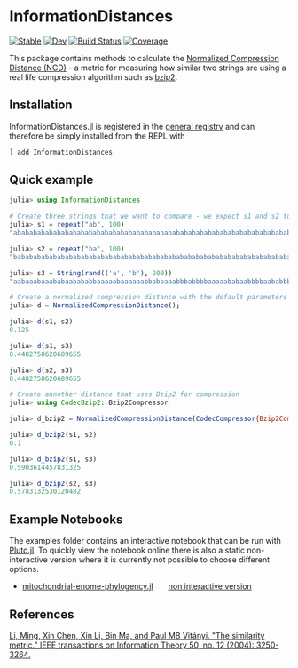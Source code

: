 # InformationDistances

[![Stable](https://img.shields.io/badge/docs-stable-blue.svg)](https://simonschoelly.github.io/InformationDistances.jl/stable)
[![Dev](https://img.shields.io/badge/docs-dev-blue.svg)](https://simonschoelly.github.io/InformationDistances.jl/dev)
[![Build Status](https://github.com/simonschoelly/InformationDistances.jl/workflows/CI/badge.svg)](https://github.com/simonschoelly/InformationDistances.jl/actions)
[![Coverage](https://codecov.io/gh/simonschoelly/InformationDistances.jl/branch/master/graph/badge.svg)](https://codecov.io/gh/simonschoelly/InformationDistances.jl)

This package contains methods to calculate the [Normalized Compression Distance (NCD)](https://en.wikipedia.org/wiki/Normalized_compression_distance) - a metric for measuring how similar two strings are using a real life compression algorithm such as [bzip2](https://en.wikipedia.org/wiki/Bzip2).

## Installation

InformationDistances.jl is registered in the [general registry](https://github.com/JuliaRegistries/General) and can therefore be simply installed from the REPL with
```julia
] add InformationDistances
```

## Quick example

```julia
julia> using InformationDistances

# Create three strings that we want to compare - we expect s1 and s2 to be more similar than any of them to s3
julia> s1 = repeat("ab", 100)
"abababababababababababababababababababababababababababababababababababababababababababababababababababababababababababababababababababababababababababababababababababababababababababababababababababab"

julia> s2 = repeat("ba", 100)
"babababababababababababababababababababababababababababababababababababababababababababababababababababababababababababababababababababababababababababababababababababababababababababababababababababa"

julia> s3 = String(rand(('a', 'b'), 200))
"aabaaabaaababaabababbaaaaabaaaaaabbabbaaabbbabbbbaaaaababaabbbbaababbbbaaaaaaaaabababaaabbbbbbbabbbaabbabababbaababbbbabbbababaaaababaaababbababaaaaababbabbbbaabbaabbbaabaababbbaaaaaababbbabbbabbabbaa"

# Create a normalized compression distance with the default parameters
julia> d = NormalizedCompressionDistance();

julia> d(s1, s2)
0.125

julia> d(s1, s3)
0.4482758620689655

julia> d(s2, s3)
0.4482758620689655

# Create annother distance that uses Bzip2 for compression
julia> using CodecBzip2: Bzip2Compressor

julia> d_bzip2 = NormalizedCompressionDistance(CodecCompressor{Bzip2Compressor}(workfactor=250));

julia> d_bzip2(s1, s2)
0.1

julia> d_bzip2(s1, s3)
0.5903614457831325

julia> d_bzip2(s2, s3)
0.5783132530120482
```

## Example Notebooks
The examples folder contains an interactive notebook that can be run with [Pluto.jl](https://github.com/fonsp/Pluto.jl). To quickly view the notebook online there is also a static non-interactive version where it is currently not possible to choose different options.

* [mitochondrial-enome-phylogency.jl](https://github.com/simonschoelly/InformationDistances.jl/blob/master/examples/mitochondrial-genome-phylogency.jl) &nbsp; &nbsp; &nbsp; [non interactive version](https://simonschoelly.github.io/InformationDistances.jl/examples/mitochondrial-genome-phylogency.jl.html)

## References
[Li, Ming, Xin Chen, Xin Li, Bin Ma, and Paul MB Vitányi. "The similarity metric." IEEE transactions on Information Theory 50, no. 12 (2004): 3250-3264.](https://homepages.cwi.nl/~paulv/papers/similarity.pdf)
